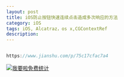 ```yaml
---
layout: post
title: iOS防止按钮快速连续点击造成多次响应的方法
category: iOS
tags: iOS, Alcatraz，os x,CGContextRef
description:
---
```



```javascript

https://www.jianshu.com/p/75c17cfac7a4


```










<script language="javascript" type="text/javascript" src="//js.users.51.la/19176892.js"></script>
<noscript><a href="//www.51.la/?19176892" target="_blank"><img alt="&#x6211;&#x8981;&#x5566;&#x514D;&#x8D39;&#x7EDF;&#x8BA1;" src="//img.users.51.la/19176892.asp" style="border:none" /></a></noscript>


